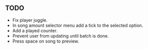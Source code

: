 ## TODO
* Fix player juggle.
* In song amount selector menu add a tick to the selected option.
* Add a played counter.
* Prevent user from updating until batch is done.
* Press space on song to preview.